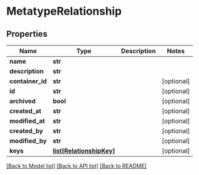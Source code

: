 # MetatypeRelationship

## Properties
Name | Type | Description | Notes
------------ | ------------- | ------------- | -------------
**name** | **str** |  | 
**description** | **str** |  | 
**container_id** | **str** |  | [optional] 
**id** | **str** |  | [optional] 
**archived** | **bool** |  | [optional] 
**created_at** | **str** |  | [optional] 
**modified_at** | **str** |  | [optional] 
**created_by** | **str** |  | [optional] 
**modified_by** | **str** |  | [optional] 
**keys** | [**list[RelationshipKey]**](RelationshipKey.md) |  | [optional] 

[[Back to Model list]](../README.md#documentation-for-models) [[Back to API list]](../README.md#documentation-for-api-endpoints) [[Back to README]](../README.md)

